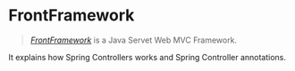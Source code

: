 # FrontFramework
> [_FrontFramework_](https://github.com/JaheemHarris/FrontFramework) is a Java Servet Web MVC Framework.

It explains how Spring Controllers works and Spring Controller annotations.

